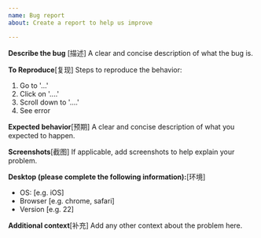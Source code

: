 ```yaml
---
name: Bug report
about: Create a report to help us improve

---
```


**Describe the bug** [描述]
A clear and concise description of what the bug is.

**To Reproduce**[复现]
Steps to reproduce the behavior:
1. Go to '...'
2. Click on '....'
3. Scroll down to '....'
4. See error

**Expected behavior**[预期]
A clear and concise description of what you expected to happen.

**Screenshots**[截图]
If applicable, add screenshots to help explain your problem.

**Desktop (please complete the following information):**[环境]
 - OS: [e.g. iOS]
 - Browser [e.g. chrome, safari]
 - Version [e.g. 22]

**Additional context**[补充]
Add any other context about the problem here.
